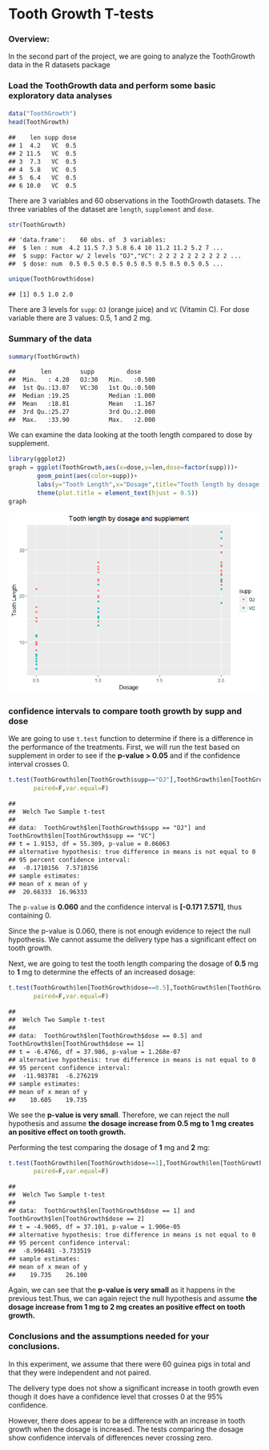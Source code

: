 Tooth Growth T-tests
====================

### Overview:

In the second part of the project, we are going to analyze the ToothGrowth data in the R datasets package

### Load the ToothGrowth data and perform some basic exploratory data analyses

``` r
data("ToothGrowth")
head(ToothGrowth)
```

    ##    len supp dose
    ## 1  4.2   VC  0.5
    ## 2 11.5   VC  0.5
    ## 3  7.3   VC  0.5
    ## 4  5.8   VC  0.5
    ## 5  6.4   VC  0.5
    ## 6 10.0   VC  0.5

There are 3 variables and 60 observations in the ToothGrowth datasets. The three variables of the dataset are `length`, `supplement` and `dose`.

``` r
str(ToothGrowth)
```

    ## 'data.frame':    60 obs. of  3 variables:
    ##  $ len : num  4.2 11.5 7.3 5.8 6.4 10 11.2 11.2 5.2 7 ...
    ##  $ supp: Factor w/ 2 levels "OJ","VC": 2 2 2 2 2 2 2 2 2 2 ...
    ##  $ dose: num  0.5 0.5 0.5 0.5 0.5 0.5 0.5 0.5 0.5 0.5 ...

``` r
unique(ToothGrowth$dose)
```

    ## [1] 0.5 1.0 2.0

There are 3 levels for `supp`: `OJ` (orange juice) and `VC` (Vitamin C). For dose variable there are 3 values: 0.5, 1 and 2 mg.

### Summary of the data

``` r
summary(ToothGrowth)
```

    ##       len        supp         dose      
    ##  Min.   : 4.20   OJ:30   Min.   :0.500  
    ##  1st Qu.:13.07   VC:30   1st Qu.:0.500  
    ##  Median :19.25           Median :1.000  
    ##  Mean   :18.81           Mean   :1.167  
    ##  3rd Qu.:25.27           3rd Qu.:2.000  
    ##  Max.   :33.90           Max.   :2.000

We can examine the data looking at the tooth length compared to dose by supplement.

``` r
library(ggplot2)
graph = ggplot(ToothGrowth,aes(x=dose,y=len,dose=factor(supp)))+
        geom_point(aes(color=supp))+
        labs(y="Tooth Length",x="Dosage",title="Tooth length by dosage and supplement")+
        theme(plot.title = element_text(hjust = 0.5))
graph
```

![](figure/plot3-1.png)

### confidence intervals to compare tooth growth by supp and dose

We are going to use `t.test` function to determine if there is a difference in the performance of the treatments. First, we will run the test based on supplement in order to see if the **p-value &gt; 0.05** and if the confidence interval crosses 0.

``` r
t.test(ToothGrowth$len[ToothGrowth$supp=="OJ"],ToothGrowth$len[ToothGrowth$supp=="VC"],
       paired=F,var.equal=F)
```

    ## 
    ##  Welch Two Sample t-test
    ## 
    ## data:  ToothGrowth$len[ToothGrowth$supp == "OJ"] and ToothGrowth$len[ToothGrowth$supp == "VC"]
    ## t = 1.9153, df = 55.309, p-value = 0.06063
    ## alternative hypothesis: true difference in means is not equal to 0
    ## 95 percent confidence interval:
    ##  -0.1710156  7.5710156
    ## sample estimates:
    ## mean of x mean of y 
    ##  20.66333  16.96333

The `p-value` is **0.060** and the confidence interval is **\[-0.171 7.571\]**, thus containing 0.

Since the p-value is 0.060, there is not enough evidence to reject the null hypothesis. We cannot assume the delivery type has a significant effect on tooth growth.

Next, we are going to test the tooth length comparing the dosage of **0.5** mg to **1** mg to determine the effects of an increased dosage:

``` r
t.test(ToothGrowth$len[ToothGrowth$dose==0.5],ToothGrowth$len[ToothGrowth$dose==1],
       paired=F,var.equal=F)
```

    ## 
    ##  Welch Two Sample t-test
    ## 
    ## data:  ToothGrowth$len[ToothGrowth$dose == 0.5] and ToothGrowth$len[ToothGrowth$dose == 1]
    ## t = -6.4766, df = 37.986, p-value = 1.268e-07
    ## alternative hypothesis: true difference in means is not equal to 0
    ## 95 percent confidence interval:
    ##  -11.983781  -6.276219
    ## sample estimates:
    ## mean of x mean of y 
    ##    10.605    19.735

We see the **p-value is very small**. Therefore, we can reject the null hypothesis and assume **the dosage increase from 0.5 mg to 1 mg creates an positive effect on tooth growth.**

Performing the test comparing the dosage of **1** mg and **2** mg:

``` r
t.test(ToothGrowth$len[ToothGrowth$dose==1],ToothGrowth$len[ToothGrowth$dose==2],
       paired=F,var.equal=F)
```

    ## 
    ##  Welch Two Sample t-test
    ## 
    ## data:  ToothGrowth$len[ToothGrowth$dose == 1] and ToothGrowth$len[ToothGrowth$dose == 2]
    ## t = -4.9005, df = 37.101, p-value = 1.906e-05
    ## alternative hypothesis: true difference in means is not equal to 0
    ## 95 percent confidence interval:
    ##  -8.996481 -3.733519
    ## sample estimates:
    ## mean of x mean of y 
    ##    19.735    26.100

Again, we can see that the **p-value is very small** as it happens in the previous test.Thus, we can again reject the null hypothesis and assume **the dosage increase from 1 mg to 2 mg creates an positive effect on tooth growth.**

### Conclusions and the assumptions needed for your conclusions.

In this experiment, we assume that there were 60 guinea pigs in total and that they were independent and not paired.

The delivery type does not show a significant increase in tooth growth even though it does have a confidence level that crosses 0 at the 95% confidence.

However, there does appear to be a difference with an increase in tooth growth when the dosage is increased. The tests comparing the dosage show confidence intervals of differences never crossing zero.
